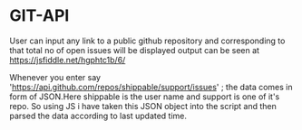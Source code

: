 # GIT-API
User can input any link to a public github repository and corresponding to that total no of open issues will be displayed
 output can be seen at https://jsfiddle.net/hgphtc1b/6/

Whenever you enter say 'https://api.github.com/repos/shippable/support/issues' ; the data comes in form of JSON.Here shippable is the user name and support is one of it's repo. So using JS i have taken this JSON object into the script and then parsed the data according to last updated time.
